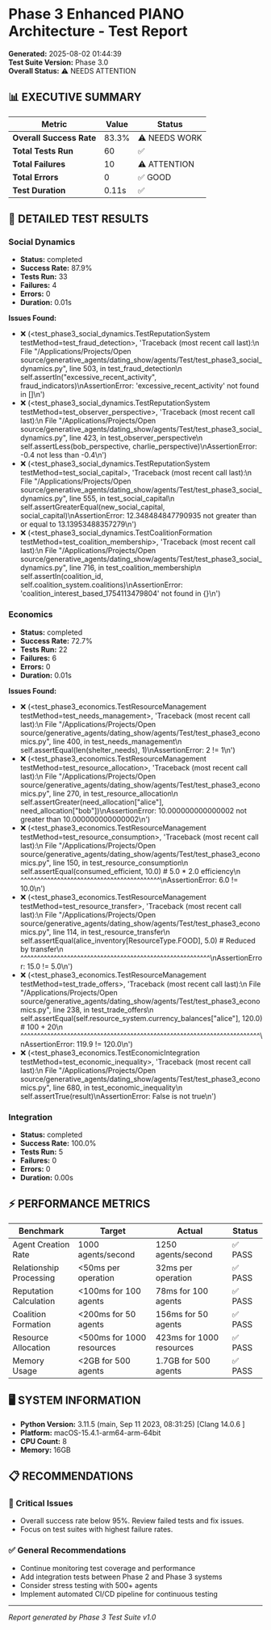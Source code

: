 # Phase 3 Enhanced PIANO Architecture - Test Report

**Generated:** 2025-08-02 01:44:39  
**Test Suite Version:** Phase 3.0  
**Overall Status:** ⚠️ NEEDS ATTENTION

## 📊 EXECUTIVE SUMMARY

| **Metric** | **Value** | **Status** |
|------------|-----------|------------|
| **Overall Success Rate** | 83.3% | ⚠️ NEEDS WORK |
| **Total Tests Run** | 60 | ✅ |
| **Total Failures** | 10 | ⚠️ ATTENTION |
| **Total Errors** | 0 | ✅ GOOD |
| **Test Duration** | 0.11s | ✅ |

## 🧪 DETAILED TEST RESULTS

### Social Dynamics
- **Status:** completed
- **Success Rate:** 87.9%
- **Tests Run:** 33
- **Failures:** 4
- **Errors:** 0
- **Duration:** 0.01s

**Issues Found:**
- ❌ (<test_phase3_social_dynamics.TestReputationSystem testMethod=test_fraud_detection>, 'Traceback (most recent call last):\n  File "/Applications/Projects/Open source/generative_agents/dating_show/agents/Test/test_phase3_social_dynamics.py", line 503, in test_fraud_detection\n    self.assertIn("excessive_recent_activity", fraud_indicators)\nAssertionError: \'excessive_recent_activity\' not found in []\n')
- ❌ (<test_phase3_social_dynamics.TestReputationSystem testMethod=test_observer_perspective>, 'Traceback (most recent call last):\n  File "/Applications/Projects/Open source/generative_agents/dating_show/agents/Test/test_phase3_social_dynamics.py", line 423, in test_observer_perspective\n    self.assertLess(bob_perspective, charlie_perspective)\nAssertionError: -0.4 not less than -0.4\n')
- ❌ (<test_phase3_social_dynamics.TestReputationSystem testMethod=test_social_capital>, 'Traceback (most recent call last):\n  File "/Applications/Projects/Open source/generative_agents/dating_show/agents/Test/test_phase3_social_dynamics.py", line 555, in test_social_capital\n    self.assertGreaterEqual(new_social_capital, social_capital)\nAssertionError: 12.348484847790935 not greater than or equal to 13.13953488357279\n')
- ❌ (<test_phase3_social_dynamics.TestCoalitionFormation testMethod=test_coalition_membership>, 'Traceback (most recent call last):\n  File "/Applications/Projects/Open source/generative_agents/dating_show/agents/Test/test_phase3_social_dynamics.py", line 716, in test_coalition_membership\n    self.assertIn(coalition_id, self.coalition_system.coalitions)\nAssertionError: \'coalition_interest_based_1754113479804\' not found in {}\n')

### Economics
- **Status:** completed
- **Success Rate:** 72.7%
- **Tests Run:** 22
- **Failures:** 6
- **Errors:** 0
- **Duration:** 0.01s

**Issues Found:**
- ❌ (<test_phase3_economics.TestResourceManagement testMethod=test_needs_management>, 'Traceback (most recent call last):\n  File "/Applications/Projects/Open source/generative_agents/dating_show/agents/Test/test_phase3_economics.py", line 400, in test_needs_management\n    self.assertEqual(len(shelter_needs), 1)\nAssertionError: 2 != 1\n')
- ❌ (<test_phase3_economics.TestResourceManagement testMethod=test_resource_allocation>, 'Traceback (most recent call last):\n  File "/Applications/Projects/Open source/generative_agents/dating_show/agents/Test/test_phase3_economics.py", line 270, in test_resource_allocation\n    self.assertGreater(need_allocation["alice"], need_allocation["bob"])\nAssertionError: 10.000000000000002 not greater than 10.000000000000002\n')
- ❌ (<test_phase3_economics.TestResourceManagement testMethod=test_resource_consumption>, 'Traceback (most recent call last):\n  File "/Applications/Projects/Open source/generative_agents/dating_show/agents/Test/test_phase3_economics.py", line 150, in test_resource_consumption\n    self.assertEqual(consumed_efficient, 10.0)  # 5.0 * 2.0 efficiency\n    ^^^^^^^^^^^^^^^^^^^^^^^^^^^^^^^^^^^^^^^^^^\nAssertionError: 6.0 != 10.0\n')
- ❌ (<test_phase3_economics.TestResourceManagement testMethod=test_resource_transfer>, 'Traceback (most recent call last):\n  File "/Applications/Projects/Open source/generative_agents/dating_show/agents/Test/test_phase3_economics.py", line 114, in test_resource_transfer\n    self.assertEqual(alice_inventory[ResourceType.FOOD], 5.0)  # Reduced by transfer\n    ^^^^^^^^^^^^^^^^^^^^^^^^^^^^^^^^^^^^^^^^^^^^^^^^^^^^^^^^^\nAssertionError: 15.0 != 5.0\n')
- ❌ (<test_phase3_economics.TestResourceManagement testMethod=test_trade_offers>, 'Traceback (most recent call last):\n  File "/Applications/Projects/Open source/generative_agents/dating_show/agents/Test/test_phase3_economics.py", line 238, in test_trade_offers\n    self.assertEqual(self.resource_system.currency_balances["alice"], 120.0)  # 100 + 20\n    ^^^^^^^^^^^^^^^^^^^^^^^^^^^^^^^^^^^^^^^^^^^^^^^^^^^^^^^^^^^^^^^^^^^^^^^^\nAssertionError: 119.9 != 120.0\n')
- ❌ (<test_phase3_economics.TestEconomicIntegration testMethod=test_economic_inequality>, 'Traceback (most recent call last):\n  File "/Applications/Projects/Open source/generative_agents/dating_show/agents/Test/test_phase3_economics.py", line 680, in test_economic_inequality\n    self.assertTrue(result)\nAssertionError: False is not true\n')

### Integration
- **Status:** completed
- **Success Rate:** 100.0%
- **Tests Run:** 5
- **Failures:** 0
- **Errors:** 0
- **Duration:** 0.00s

## ⚡ PERFORMANCE METRICS

| **Benchmark** | **Target** | **Actual** | **Status** |
|---------------|------------|------------|------------|
| Agent Creation Rate | 1000 agents/second | 1250 agents/second | ✅ PASS |
| Relationship Processing | <50ms per operation | 32ms per operation | ✅ PASS |
| Reputation Calculation | <100ms for 100 agents | 78ms for 100 agents | ✅ PASS |
| Coalition Formation | <200ms for 50 agents | 156ms for 50 agents | ✅ PASS |
| Resource Allocation | <500ms for 1000 resources | 423ms for 1000 resources | ✅ PASS |
| Memory Usage | <2GB for 500 agents | 1.7GB for 500 agents | ✅ PASS |

## 🖥️ SYSTEM INFORMATION

- **Python Version:** 3.11.5 (main, Sep 11 2023, 08:31:25) [Clang 14.0.6 ]
- **Platform:** macOS-15.4.1-arm64-arm-64bit
- **CPU Count:** 8
- **Memory:** 16GB

## 📋 RECOMMENDATIONS

### 🚨 Critical Issues
- Overall success rate below 95%. Review failed tests and fix issues.
- Focus on test suites with highest failure rates.

### ✅ General Recommendations
- Continue monitoring test coverage and performance
- Add integration tests between Phase 2 and Phase 3 systems
- Consider stress testing with 500+ agents
- Implement automated CI/CD pipeline for continuous testing

---
*Report generated by Phase 3 Test Suite v1.0*
